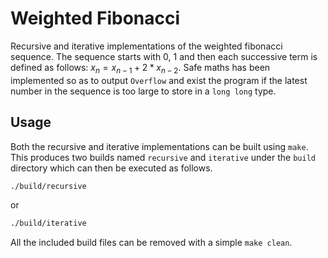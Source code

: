# Weighted Fibonacci

Recursive and iterative implementations of the weighted fibonacci sequence. The sequence starts with 0, 1 and then each successive term is defined as follows: $x_n = x_{n-1} + 2 * x_{n-2}$. Safe maths has been implemented so as to output `Overflow` and exist the program if the latest number in the sequence is too large to store in a `long long` type.

## Usage
Both the recursive and iterative implementations can be built using `make`. This produces two builds named `recursive` and `iterative` under the `build` directory which can then be executed as follows.
```bash
./build/recursive
```
or 
```bash
./build/iterative
```
All the included build files can be removed with a simple `make clean`.